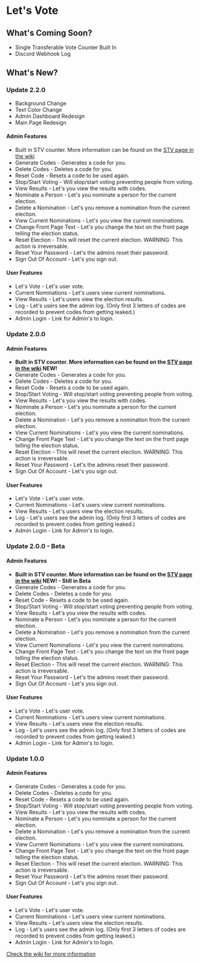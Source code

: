 # Let's Vote

## What's Coming Soon?
* Single Transferable Vote Counter Built In <br />
* Discord Webhook Log<br />

## What's New?
### Update 2.2.0
* Background Change
*  Text Color Change
* Admin Dashboard Redesign
* Main Page Redesign
#### Admin Features
* Built in STV counter. More information can be found on the [STV page in the wiki](https://github.com/anishanne/letsvote/wiki/Single-Transferable-Voting) 
* Generate Codes - Generates a code for you.
* Delete Codes - Deletes a code for you.
* Reset Code - Resets a code to be used again.
* Stop/Start Voting - Will stop/start voting preventing people from voting.
* View Results - Let's you view the results with codes.
* Nominate a Person - Let's you nominate a person for the current election.
* Delete a Nomination - Let's you remove a nomination from the current election.
* View Current Nominations - Let's you view the current nominations.
* Change Front Page Text - Let's you change the text on the front page telling the election status.
* Reset Election - This will reset the current election. WARNING: This action is irreversable.
* Reset Your Password - Let's the admins reset their password. 
* Sign Out Of Account - Let's you sign out.

#### User Features
* Let's Vote - Let's user vote.
* Current Nominations - Let's users view current nominations.
* View Results - Let's users view the election results.
* Log - Let's users see the admin log. (Only first 3 letters of codes are recorded to prevent codes from getting leaked.)
* Admin Login - Link for Admin's to login.
### Update 2.0.0
#### Admin Features
* **Built in STV counter. More information can be found on the [STV page in the wiki](https://github.com/anishanne/letsvote/wiki/Single-Transferable-Voting)  NEW!**
* Generate Codes - Generates a code for you.
* Delete Codes - Deletes a code for you.
* Reset Code - Resets a code to be used again.
* Stop/Start Voting - Will stop/start voting preventing people from voting.
* View Results - Let's you view the results with codes.
* Nominate a Person - Let's you nominate a person for the current election.
* Delete a Nomination - Let's you remove a nomination from the current election.
* View Current Nominations - Let's you view the current nominations.
* Change Front Page Text - Let's you change the text on the front page telling the election status.
* Reset Election - This will reset the current election. WARNING: This action is irreversable.
* Reset Your Password - Let's the admins reset their password. 
* Sign Out Of Account - Let's you sign out.

#### User Features
* Let's Vote - Let's user vote.
* Current Nominations - Let's users view current nominations.
* View Results - Let's users view the election results.
* Log - Let's users see the admin log. (Only first 3 letters of codes are recorded to prevent codes from getting leaked.)
* Admin Login - Link for Admin's to login.


### Update 2.0.0 - Beta
#### Admin Features
* **Built in STV counter. More information can be found on the [STV page in the wiki](https://github.com/anishanne/letsvote/wiki/Single-Transferable-Voting)  NEW! - Still in Beta**
* Generate Codes - Generates a code for you.
* Delete Codes - Deletes a code for you.
* Reset Code - Resets a code to be used again.
* Stop/Start Voting - Will stop/start voting preventing people from voting.
* View Results - Let's you view the results with codes.
* Nominate a Person - Let's you nominate a person for the current election.
* Delete a Nomination - Let's you remove a nomination from the current election.
* View Current Nominations - Let's you view the current nominations.
* Change Front Page Text - Let's you change the text on the front page telling the election status.
* Reset Election - This will reset the current election. WARNING: This action is irreversable.
* Reset Your Password - Let's the admins reset their password. 
* Sign Out Of Account - Let's you sign out.

#### User Features
* Let's Vote - Let's user vote.
* Current Nominations - Let's users view current nominations.
* View Results - Let's users view the election results.
* Log - Let's users see the admin log. (Only first 3 letters of codes are recorded to prevent codes from getting leaked.)
* Admin Login - Link for Admin's to login.


### Update 1.0.0
#### Admin Features
* Generate Codes - Generates a code for you.
* Delete Codes - Deletes a code for you.
* Reset Code - Resets a code to be used again.
* Stop/Start Voting - Will stop/start voting preventing people from voting.
* View Results - Let's you view the results with codes.
* Nominate a Person - Let's you nominate a person for the current election.
* Delete a Nomination - Let's you remove a nomination from the current election.
* View Current Nominations - Let's you view the current nominations.
* Change Front Page Text - Let's you change the text on the front page telling the election status.
* Reset Election - This will reset the current election. WARNING: This action is irreversable.
* Reset Your Password - Let's the admins reset their password. 
* Sign Out Of Account - Let's you sign out.

#### User Features
* Let's Vote - Let's user vote.
* Current Nominations - Let's users view current nominations.
* View Results - Let's users view the election results.
* Log - Let's users see the admin log. (Only first 3 letters of codes are recorded to prevent codes from getting leaked.)
* Admin Login - Link for Admin's to login.

[Check the wiki for more information](https://github.com/anishanne/letsvote/wiki)
